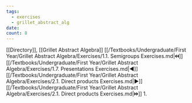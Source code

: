 ```yaml
---
tags:
  - exercises
  - grillet_abstract_alg
date:
count: 8
---
```

[[Directory]], [[Grillet Abstract Algebra]]
[[/Textbooks/Undergraduate/First Year/Grillet Abstract Algebra/Exercises/1.1. Semigroups Exercises.md|🞀🞀]] [[/Textbooks/Undergraduate/First Year/Grillet Abstract Algebra/Exercises/1.7. Presentations Exercises.md|◀]] [[/Textbooks/Undergraduate/First Year/Grillet Abstract Algebra/Exercises/2.1. Direct products Exercises.md|▶]] [[/Textbooks/Undergraduate/First Year/Grillet Abstract Algebra/Exercises/2.1. Direct products Exercises.md|🞂🞂]]
1. 